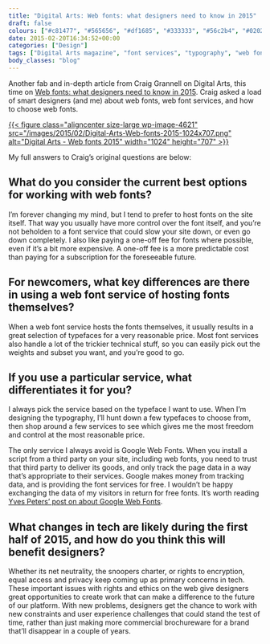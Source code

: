 ```yaml
---
title: "Digital Arts: Web fonts: what designers need to know in 2015"
draft: false
colours: ["#c81477", "#565656", "#df1685", "#333333", "#56c2b4", "#020202", "#56c2b4"]
date: 2015-02-20T16:34:52+00:00
categories: ["Design"]
tags: ["Digital Arts magazine", "font services", "typography", "web fonts"]
body_classes: "blog"
---
```


Another fab and in-depth article from Craig Grannell on Digital Arts, this time on [Web fonts: what designers need to know in 2015](http://www.digitalartsonline.co.uk/features/interactive-design/web-fonts-what-designers-need-to-know-in-2015/). Craig asked a load of smart designers (and me) about web fonts, web font services, and how to choose web fonts.

[{{< figure class="aligncenter size-large wp-image-4621" src="/images/2015/02/Digital-Arts-Web-fonts-2015-1024x707.png" alt="Digital Arts - Web fonts 2015" width="1024" height="707" >}}](http://www.digitalartsonline.co.uk/features/interactive-design/web-fonts-what-designers-need-to-know-in-2015/)

My full answers to Craig’s original questions are below:

## What do you consider the current best options for working with web fonts?

I’m forever changing my mind, but I tend to prefer to host fonts on the site itself. That way you usually have more control over the font itself, and you’re not beholden to a font service that could slow your site down, or even go down completely. I also like paying a one-off fee for fonts where possible, even if it’s a bit more expensive. A one-off fee is a more predictable cost than paying for a subscription for the foreseeable future.

## For newcomers, what key differences are there in using a web font service of hosting fonts themselves?

When a web font service hosts the fonts themselves, it usually results in a great selection of typefaces for a very reasonable price. Most font services also handle a lot of the trickier technical stuff, so you can easily pick out the weights and subset you want, and you’re good to go.

## If you use a particular service, what differentiates it for you?

I always pick the service based on the typeface I want to use. When I’m designing the typography, I’ll hunt down a few typefaces to choose from, then shop around a few services to see which gives me the most freedom and control at the most reasonable price.

The only service I always avoid is Google Web Fonts. When you install a script from a third party on your site, including web fonts, you need to trust that third party to deliver its goods, and only track the page data in a way that’s appropriate to their services. Google makes money from tracking data, and is providing the font services for free. I wouldn’t be happy exchanging the data of my visitors in return for free fonts. It’s worth reading [Yves Peters’ post on about Google Web Fonts](http://fontfeed.com/archives/google-webfonts-the-spy-inside/).

## What changes in tech are likely during the first half of 2015, and how do you think this will benefit designers?

Whether its net neutrality, the snoopers charter, or rights to encryption, equal access and privacy keep coming up as primary concerns in tech. These important issues with rights and ethics on the web give designers great opportunities to create work that can make a difference to the future of our platform. With new problems, designers get the chance to work with new constraints and user experience challenges that could stand the test of time, rather than just making more commercial brochureware for a brand that’ll disappear in a couple of years.

	